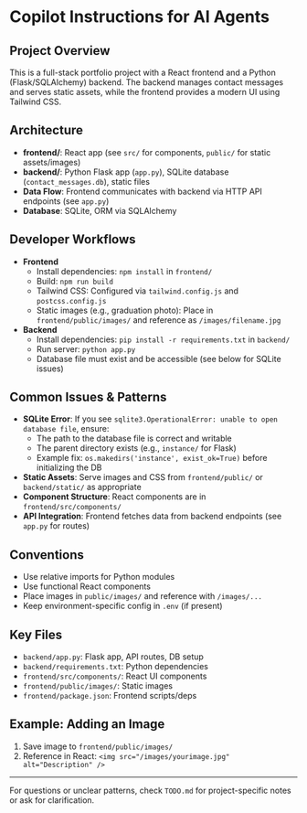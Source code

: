 # Copilot Instructions for AI Agents

## Project Overview
This is a full-stack portfolio project with a React frontend and a Python (Flask/SQLAlchemy) backend. The backend manages contact messages and serves static assets, while the frontend provides a modern UI using Tailwind CSS.

## Architecture
- **frontend/**: React app (see `src/` for components, `public/` for static assets/images)
- **backend/**: Python Flask app (`app.py`), SQLite database (`contact_messages.db`), static files
- **Data Flow**: Frontend communicates with backend via HTTP API endpoints (see `app.py`)
- **Database**: SQLite, ORM via SQLAlchemy

## Developer Workflows
- **Frontend**
  - Install dependencies: `npm install` in `frontend/`
  - Build: `npm run build`
  - Tailwind CSS: Configured via `tailwind.config.js` and `postcss.config.js`
  - Static images (e.g., graduation photo): Place in `frontend/public/images/` and reference as `/images/filename.jpg`
- **Backend**
  - Install dependencies: `pip install -r requirements.txt` in `backend/`
  - Run server: `python app.py`
  - Database file must exist and be accessible (see below for SQLite issues)

## Common Issues & Patterns
- **SQLite Error**: If you see `sqlite3.OperationalError: unable to open database file`, ensure:
  - The path to the database file is correct and writable
  - The parent directory exists (e.g., `instance/` for Flask)
  - Example fix: `os.makedirs('instance', exist_ok=True)` before initializing the DB
- **Static Assets**: Serve images and CSS from `frontend/public/` or `backend/static/` as appropriate
- **Component Structure**: React components are in `frontend/src/components/`
- **API Integration**: Frontend fetches data from backend endpoints (see `app.py` for routes)

## Conventions
- Use relative imports for Python modules
- Use functional React components
- Place images in `public/images/` and reference with `/images/...`
- Keep environment-specific config in `.env` (if present)

## Key Files
- `backend/app.py`: Flask app, API routes, DB setup
- `backend/requirements.txt`: Python dependencies
- `frontend/src/components/`: React UI components
- `frontend/public/images/`: Static images
- `frontend/package.json`: Frontend scripts/deps

## Example: Adding an Image
1. Save image to `frontend/public/images/`
2. Reference in React: `<img src="/images/yourimage.jpg" alt="Description" />`

---
For questions or unclear patterns, check `TODO.md` for project-specific notes or ask for clarification.
